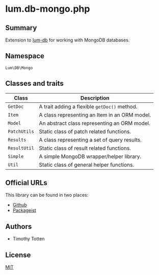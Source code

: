 # lum.db-mongo.php

## Summary

Extension to [lum-db] for working with MongoDB databases.

## Namespace

`Lum\DB\Mongo`

## Classes and traits

| Class                   | Description                                       |
| ----------------------- | ------------------------------------------------- |
| `GetDoc`                | A trait adding a flexible `getDoc()` method.      |
| `Item`                  | A class representing an Item in an ORM model.     |
| `Model`                 | An abstract class representing an ORM model.      |
| `PatchUtils`            | Static class of patch related functions.          |
| `Results`               | A class representing a set of query results.      |
| `ResultUtil`            | Static class of result related functions.         |
| `Simple`                | A simple MongoDB wrapper/helper library.          |
| `Util`                  | Static class of general helper functions.         |

## Official URLs

This library can be found in two places:

 * [Github](https://github.com/supernovus/lum.db-mongo.php)
 * [Packageist](https://packagist.org/packages/lum/lum-db-mongo)

## Authors

- Timothy Totten

## License

[MIT](https://spdx.org/licenses/MIT.html)

[lum-db]: https://github.com/supernovus/lum.db.php

